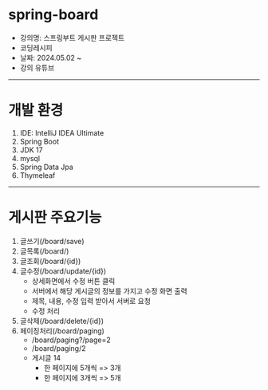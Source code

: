 # spring-board
- 강의명: 스프링부트 게시판 프로젝트
- 코딩레시피
- 날짜: 2024.05.02 ~ 
- 강의 유튜브
---
# 개발 환경
1. IDE: IntelliJ IDEA Ultimate
2. Spring Boot
3. JDK 17
4. mysql
5. Spring Data Jpa
6. Thymeleaf
---
# 게시판 주요기능
1. 글쓰기(/board/save)
2. 글목록(/board/)
3. 글조회(/board/{id})
4. 글수정(/board/update/{id})
    - 상세화면에서 수정 버튼 클릭
    - 서버에서 해당 게시글의 정보를 가지고 수정 화면 출력
    - 제목, 내용, 수정 입력 받아서 서버로 요청
    - 수정 처리
5. 글삭제(/board/delete/{id})
6. 페이징처리(/board/paging)
    - /board/paging?/page=2
    - /board/paging/2
    - 게시글 14
      - 한 페이지에 5개씩 => 3개
      - 한 페이지에 3개씩 => 5개